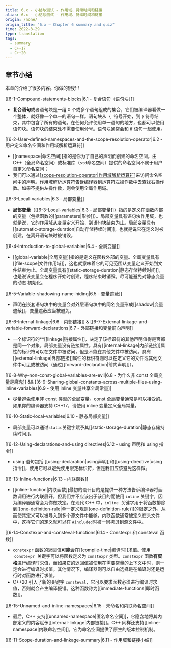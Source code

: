 ```yaml
---
title: 6.x - 小结与测试 - 作用域、持续时间和链接
alias: 6.x - 小结与测试 - 作用域、持续时间和链接
origin: /none/
origin_title: "6.x — Chapter 6 summary and quiz"
time: 2022-3-29
type: translation
tags:
  - summary
  - C++17
  - C++20
---
```


## 章节小结

本章的介绍了很多内容。你做的很好！

[[6-1-Compound-statements-blocks|6.1 - 复合语句（语句块）]]

- **复合语句**或者语句块是一组 0 个或多个语句组成的集合，它们被编译器看做一个整体，就好像一个单一的语句一样。语句块从  `{`  符号开始，到 `}` 符号结束，其中包含了所有的语句。在任何允许使用单一语句的地方，也都可以使用语句块。语句块的结束处不需要使用分号。语句块通常会和 if 语句一起使用。

[[6-2-User-defined-namespaces-and-the-scope-resolution-operator|6.2 - 用户定义命名空间和作用域解析运算符]]

- [[namespace|命名空间]]指的是你为了自己的声明而创建的命名空间。由 C++（全局命名空间）或标准库（`std`命名空间）提供的命名空间不属于用户自定义命名空间；
- 我们可以通过[[scope-resolution-operator|作用域解析运算符]](`::`)来访问命名空间中的声明。作用域解析运算符告诉编译器到运算符左操作数中去查找右操作数。如果不提供左操作数，则会使用全局作用域。

[[6-3-Local-variables|6.3 - 局部变量]]

- **局部变量**（[[6-3-Local-variables|6.3 - 局部变量]]）指的是定义在函数内部的变量（包括函数的[[parameters|形参]]）。局部变量具有语句块作用域，也就是说，它的作用域从变量定义开始，到语句块结束为止。局部变量具有[[automatic-storage-duration|自动存储持续时间]]，也就是说它在定义时被创建，在离开语句块时被销毁。

[[6-4-Introduction-to-global-variables|6.4 - 全局变量]]

- [[global-variable|全局变量]]指的是定义在函数外部的变量。全局变量具有[[file-scope|文件作用域]]，这也就意味着它的可见范围从变量定义开始到文件结束为止。全局变量具有[[static-storage-duration|静态存储持续时间]]，也是说该变量会在程序开始时创建，程序结束时销毁。尽可能避免对静态变量的动态 初始化。

[[6-5-Variable-shadowing-name-hiding|6.5 - 变量遮蔽]]

- 声明在嵌套语句块中的变量会对外层语句块中的同名变量形成[[shadow|变量遮蔽]]，变量遮蔽应当被避免。

[[6-6-Internal-linkage|6.6 - 内部链接]] & [[6-7-External-linkage-and-variable-forward-declarations|6.7 - 外部链接和变量前向声明]]

- 一个标识符的\*\*[[linkage|链接属性]]，决定了该标识符的其他声明值得是否都是同一个对象。局部变量没有链接属性。具有[[internal-linkage|内部链接]]属性的标识符可以在文件中被访问，但是不能在其他文件中被访问。具有[[external-linkage|外部链接]]属性的标识符则可以在定义它的文件或其他文件中可见或被访问（通过[[forward-declaration|前向声明]]）。

[[6-8-Why-non-const-global-variables-are-evil|6.8 - 为什么非 const 全局变量是魔鬼]] && [[6-9-Sharing-global-constants-across-multiple-files-using-inline-variables|6.9 - 使用 inline 变量共享全局常量]]

- 尽量避免使用非 const 类型的全局变量。const 全局变量通常是可以接受的。如果你的编译器支持 C++17，请使用 inline 变量定义全局常量。

[[6-10-Static-local-variables|6.10 - 静态局部变量]]

- 局部变量可以通过`static`关键字赋予其[[static-storage-duration|静态存储持续时间]]。

[[6-12-Using-declarations-and-using directives|6.12 - using 声明和 using 指令]]

- using 语句包括 [[using-declaration|using声明]]和[[using-directive|using指令]]，使用它可以避免使用限定标识符，但是我们应该避免这样做。

[[6-13-Inline-functions|6.13 - 内联函数]]

- [[inline-function|内联函数]]最初的设计目的是提供一种方法告诉编译器将函数调用进行内联展开，但我们并不应该出于该目的而使用 `inline` 关键字，因为编译器通常会为你做决定。在现代 C++ 中，`inline`  关键字用于将函数排除到[[one-definition-rule|单一定义规则(one-definition-rule)]]的限定之外，从而使其定义可以被导入到多个源文件中能够。内联函数通常被定义在头文件中，这样它们的定义就可以在 `#included`时被一同拷贝到源文件中。

[[6-14-Constexpr-and-consteval-functions|6.14 - Constexpr 和 consteval 函数]]

- `constexpr` 函数的返回值**可能**会在[[compile-time|编译时]]求值。使用  `constexpr`  关键字可以将函数定义为 `constexpr` 类型。`constexpr` 函数**有资格**进行编译时求值，而如果它的返回值被使用在需要常量的上下文中时，则一定会进行编译时求值。其他情况下，编译器则可以自由选择是在编译时还是运行时对函数进行求值。
- C++20 引入了新的关键字 `consteval`，它可以要求函数必须进行编译时求值，否则就会产生编译报错。这种函数称为[[immediate-functions|即时函数]]。

[[6-15-Unnamed-and-inline-namespaces|6.15 - 未命名和内联命名空间]]

- 最后，C++ 支持[[unnamed-namespace|匿名命名空间]]，它隐含地将其内部定义的内容赋予[[internal-linkage|内部链接]]。C++ 同样还支持[[inline-namespace|内联命名空间]]，它为命名空间提供了原生的版本控制机制。

[[6-11-Scope-duration-and-linkage-summary|6.11 - 作用域和链接小结]]
